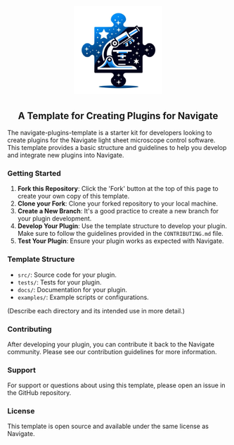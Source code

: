 <h1 align="center">
<img src="./src/plugins-template/view/icon/plugin-icon.jpg" width=200 height=200 />
<!--
navigate-plugins-template
-->
	
<h2 align="center">
	A Template for Creating Plugins for Navigate
</h2>
</h1>

<!--
![Tests](https://github.com/TheDeanLab/navigate-plugins-template/actions/workflows/push_checks.yaml/badge.svg)
![codecov](https://codecov.io/gh/TheDeanLab/navigate-plugins-template/branch/develop/graph/badge.svg?token=YOUR_TOKEN)
-->

The navigate-plugins-template is a starter kit for developers looking to create plugins for the Navigate light sheet microscope control software. This template provides a basic structure and guidelines to help you develop and integrate new plugins into Navigate.

### Getting Started

1. **Fork this Repository**: Click the 'Fork' button at the top of this page to create your own copy of this template.
2. **Clone your Fork**: Clone your forked repository to your local machine.
3. **Create a New Branch**: It's a good practice to create a new branch for your plugin development.
4. **Develop Your Plugin**: Use the template structure to develop your plugin. Make sure to follow the guidelines provided in the `CONTRIBUTING.md` file.
5. **Test Your Plugin**: Ensure your plugin works as expected with Navigate.

### Template Structure

- `src/`: Source code for your plugin.
- `tests/`: Tests for your plugin.
- `docs/`: Documentation for your plugin.
- `examples/`: Example scripts or configurations.

(Describe each directory and its intended use in more detail.)

### Contributing

After developing your plugin, you can contribute it back to the Navigate community. Please see our contribution guidelines for more information.

### Support

For support or questions about using this template, please open an issue in the GitHub repository.

### License

This template is open source and available under the same license as Navigate.
